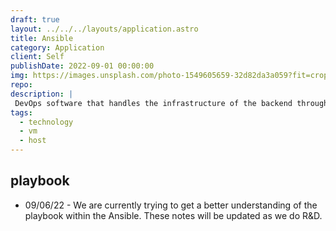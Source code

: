```yaml
---
draft: true
layout: ../../../layouts/application.astro
title: Ansible
category: Application
client: Self
publishDate: 2022-09-01 00:00:00
img: https://images.unsplash.com/photo-1549605659-32d82da3a059?fit=crop&w=1400&h=700&q=75
repo:
description: |
 DevOps software that handles the infrastructure of the backend through automation.
tags:
  - technology
  - vm
  - host
---
```


## playbook

- 09/06/22 - We are currently trying to get a better understanding of the playbook within the Ansible. These notes will be updated as we do R&D.
